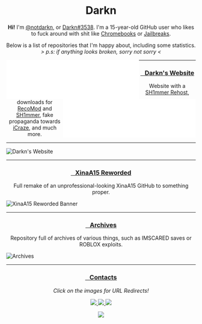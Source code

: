 <h1 align="center">Darkn</h1>
    <p align="center">
      <b>Hi!</b> I'm <a href="https://discord.com/users/829745505784692776">@notdarkn</a>, or <a href="https://discord.com/users/131931021590396928">Darkn#3538</a>. I'm a
      15-year-old GitHub user who likes to fuck around with shit like <a href="https://reddit.com/r/chrultrabook">Chromebooks</a> 
      or <a href="https://reddit.com/r/jailbreak">Jailbreaks</a>.
    </p>
    <p align="center">
      Below is a list of repositories that I'm happy about, including some statistics.
        <br>
        <i>
            > p.s: if anything looks broken, sorry not sorry <
        </i>
    </p>
      <img src="https://raw.githubusercontent.com/NotDarkn/github-stats/master/generated/overview.svg#gh-dark-mode-only" align="left" width="35%" height="auto">
      <img src="https://raw.githubusercontent.com/NotDarkn/github-stats/master/generated/overview.svg#gh-light-mode-only" align="left" width="35%" height="auto">
      <img src="https://raw.githubusercontent.com/NotDarkn/github-stats/master/generated/languages.svg#gh-dark-mode-only" align="right" width="35%" height="auto">
      <img src="https://raw.githubusercontent.com/NotDarkn/github-stats/master/generated/languages.svg#gh-light-mode-only" align="right" width="35%" height="auto">
  <hr>
    <h3 align="center"><a href="https://github.com/NotDarkn/website"> ‎  ‎  ‎ Darkn's Website</a></li></h3>
    <p align="center">
        Website with a <a href="https://osu.bio/sh1mmer">SH1mmer Rehost</a>, downloads for <a href=
        "https://recomod.osu.bio">RecoMod</a> and <a href="https://dl.osu.bio">SH1mmer</a>, fake propaganda
        towards <a href="https://osu.bio/icraze">iCraze</a>, and much more.
    </p>
        <hr>
    <img src="https://i.imgur.com/D4AdLjH.png" alt="Darkn's Website">

  <hr>
    <h3 align="center">
        <a href="https://github.com/NotDarkn/XinaA15"> ‎  ‎  ‎ XinaA15 Reworded</a>
    </h3>
    <p align="center">
        Full remake of an unprofessional-looking XinaA15 GitHub to something proper.
    </p>
    <img src="https://github.com/NotDarkn/NotDarkn/assets/73033672/282469ce-a151-479e-aef0-bd9d2ef8bb5d" alt="XinaA15 Reworded Banner">
  <hr>
    <h3 align="center">
        <a href="https://github.com/NotDarkn/Archives"> ‎  ‎  ‎ Archives</a>
    </h3>
    <p align="center">
        Repository full of archives of various things, such as IMSCARED saves or ROBLOX exploits.
    </p>
    <img src="https://github.com/NotDarkn/NotDarkn/assets/73033672/e25028fd-6db0-4d30-ba0a-981fa938f28a" alt="Archives">
  <hr>
    <h3 align="center">
      <a href="https://github.com/NotDarkn"> ‎  ‎  ‎ Contacts</a>
    </h3>
    <p align="center">
        <i>Click on the images for URL Redirects!</i>
    </p>
    <p align="center">
      <a href="https://discord.com/users/829745505784692776">
        <img src="https://i.imgur.com/HgS0pmK.png" width="128" height="auto">
      </a>
      <a href="https://twitter.com/notdarkn">
        <img src="https://i.imgur.com/3KQIOqC.png" width="128" height="auto">
      </a>
      <a href="https://steamcommunity.com/id/notdarkn">
        <img src="https://i.imgur.com/KwGI7Xc.png" width="128" height="auto">
      </a>
    </p>
    <p align="center">
      <a href="https://discord.com/users/829745505784692776">
        <img src="https://lanyard.cnrad.dev/api/829745505784692776?borderRadius=20px&bg=hlUAHL&idleMessage=Either%20offline,%20busy,%20or%20ignoring%20you...">
      </a>
    </p>
